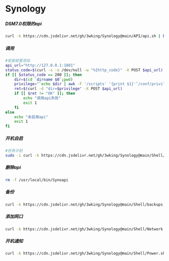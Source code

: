# Synology
##### DSM7.0权限的api
```sh
curl -k https://cdn.jsdelivr.net/gh/3wking/Synology@main/API/api.sh | bash
```
##### 调用
```sh
#安装前里添加
api_url="http://127.0.0.1:1001"
status_code=$(curl -s -o /dev/null -w "%{http_code}" -X POST $api_url)
if [[ $status_code == 200 ]]; then
	dir=$(cd `dirname $0`;pwd)
	privilege="`echo $dir | awk -F '/scripts' '{print $1}'`/conf/privilege"
	ret=$(curl -d "dir=$privilege" -X POST $api_url)
	if [[ $ret != "OK" ]]; then
		echo "调用api失败"
		exit 1
	fi
else
	echo "未启用api"
	exit 1
fi
```
##### 开机自启
```sh
#任务计划
sudo -i curl -k https://cdn.jsdelivr.net/gh/3wking/Synology@main/Shell/api.sh | bash
```
##### 删除api
```sh
rm -f /usr/local/bin/Synoapi
```
##### 备份
```sh
curl -k https://cdn.jsdelivr.net/gh/3wking/Synology@main/Shell/backups.sh | bash
```
##### 添加网口
```sh
curl -k https://cdn.jsdelivr.net/gh/3wking/Synology@main/Shell/Network.sh | bash
```
##### 开机通知
```sh
curl -k https://cdn.jsdelivr.net/gh/3wking/Synology@main/Shell/Power.sh | bash
```